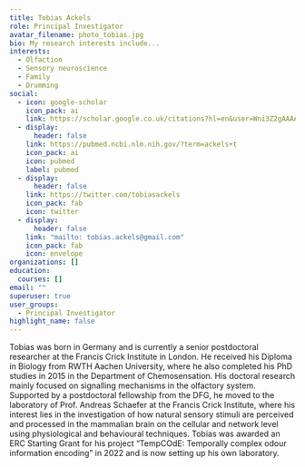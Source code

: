 ```yaml
---
title: Tobias Ackels
role: Principal Investigator
avatar_filename: photo_tobias.jpg
bio: My research interests include...
interests:
  - Olfaction
  - Sensory neuroscience
  - Family
  - Drumming
social:
  - icon: google-scholar
    icon_pack: ai
    link: https://scholar.google.co.uk/citations?hl=en&user=Wni3Z2gAAAAJ&view_op=list_works&sortby=pubdate
  - display:
      header: false
    link: https://pubmed.ncbi.nlm.nih.gov/?term=ackels+t
    icon_pack: ai
    icon: pubmed
    label: pubmed
  - display:
      header: false
    link: https://twitter.com/tobiasackels
    icon_pack: fab
    icon: twitter
  - display:
      header: false
    link: "mailto: tobias.ackels@gmail.com"
    icon_pack: fab
    icon: envelope
organizations: []
education:
  courses: []
email: ""
superuser: true
user_groups:
  - Principal Investigator
highlight_name: false
---
```


Tobias was born in Germany and is currently a senior postdoctoral researcher at the Francis Crick Institute in London. He received his Diploma in Biology from RWTH Aachen University, where he also completed his PhD studies in 2015 in the Department of Chemosensation. His doctoral research mainly focused on signalling mechanisms in the olfactory system. Supported by a postdoctoral fellowship from the DFG, he moved to the laboratory of Prof. Andreas Schaefer at the Francis Crick Institute, where his interest lies in the investigation of how natural sensory stimuli are perceived and processed in the mammalian brain on the cellular and network level using physiological and behavioural techniques. 
Tobias was awarded an ERC Starting Grant for his project “TempCOdE: Temporally complex odour information encoding” in 2022 and is now setting up his own laboratory. 

